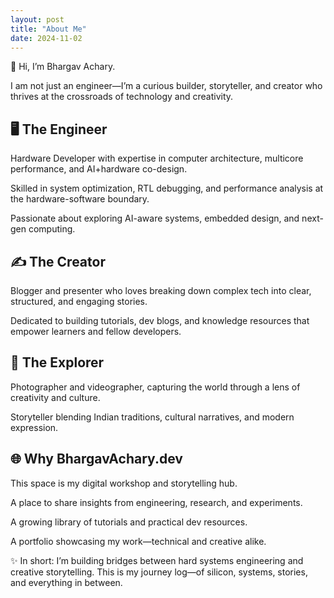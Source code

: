 ```yaml
---
layout: post
title: "About Me"
date: 2024-11-02
---
```


👋 Hi, I’m Bhargav Achary.

I am not just an engineer—I’m a curious builder, storyteller, and creator who thrives at the crossroads of technology and creativity.

## 🖥️ The Engineer

Hardware Developer with expertise in computer architecture, multicore performance, and AI+hardware co-design.

Skilled in system optimization, RTL debugging, and performance analysis at the hardware-software boundary.

Passionate about exploring AI-aware systems, embedded design, and next-gen computing.

## ✍️ The Creator

Blogger and presenter who loves breaking down complex tech into clear, structured, and engaging stories.

Dedicated to building tutorials, dev blogs, and knowledge resources that empower learners and fellow developers.

## 🎨 The Explorer

Photographer and videographer, capturing the world through a lens of creativity and culture.

Storyteller blending Indian traditions, cultural narratives, and modern expression.

## 🌐 Why BhargavAchary.dev

This space is my digital workshop and storytelling hub.

A place to share insights from engineering, research, and experiments.

A growing library of tutorials and practical dev resources.

A portfolio showcasing my work—technical and creative alike.

✨ In short: I’m building bridges between hard systems engineering and creative storytelling. This is my journey log—of silicon, systems, stories, and everything in between.